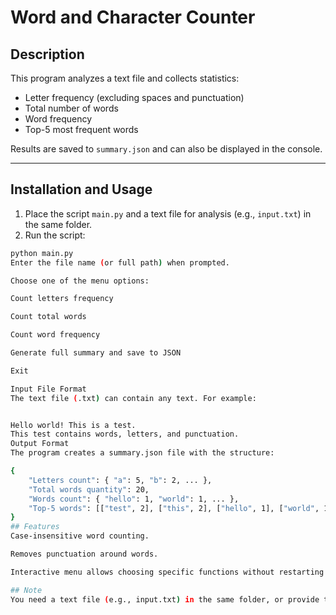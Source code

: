 # Word and Character Counter

## Description
This program analyzes a text file and collects statistics:  
- Letter frequency (excluding spaces and punctuation)  
- Total number of words  
- Word frequency  
- Top-5 most frequent words  

Results are saved to `summary.json` and can also be displayed in the console.  

---

## Installation and Usage

1. Place the script `main.py` and a text file for analysis (e.g., `input.txt`) in the same folder.
2. Run the script:

```bash
python main.py
Enter the file name (or full path) when prompted.

Choose one of the menu options:

Count letters frequency

Count total words

Count word frequency

Generate full summary and save to JSON

Exit

Input File Format
The text file (.txt) can contain any text. For example:


Hello world! This is a test.
This test contains words, letters, and punctuation.
Output Format
The program creates a summary.json file with the structure:

{
    "Letters count": { "a": 5, "b": 2, ... },
    "Total words quantity": 20,
    "Words count": { "hello": 1, "world": 1, ... },
    "Top-5 words": [["test", 2], ["this", 2], ["hello", 1], ["world", 1], ["contains", 1]]
}
## Features
Case-insensitive word counting.

Removes punctuation around words.

Interactive menu allows choosing specific functions without restarting the script.

## Note
You need a text file (e.g., input.txt) in the same folder, or provide the full path to a text file when prompted.